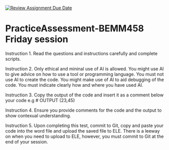 [![Review Assignment Due Date](https://classroom.github.com/assets/deadline-readme-button-22041afd0340ce965d47ae6ef1cefeee28c7c493a6346c4f15d667ab976d596c.svg)](https://classroom.github.com/a/pfNOK2_w)
# PracticeAssessment-BEMM458 Friday session

Instruction 1. Read the questions and instructions carefully and complete scripts.

Instruction 2. Only ethical and mininal use of AI is allowed. You might use AI to give advice on how to use a tool or programming language.
You must not use AI to create the code. You might make use of AI to aid debugging of the code.
You must indicate clearly how and where you have used AI.

Instruction 3. Copy the output of the code and insert it as a comment below your code e.g # OUTPUT (23,45)

Instruction 4. Ensure you provide comments for the code and the output to show contexual understanding.

Instruction 5. Upon completing this test, commit to Git, copy and paste your code into the word file and upload the saved file to ELE. There is a leeway on when you need to upload to ELE, however, you must commit to Git at the end of your session.
